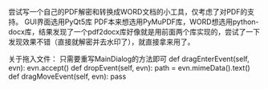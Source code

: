 尝试写一个自己的PDF解密和转换成WORD文档的小工具，仅考虑了对PDF的支持。
GUI界面选用PyQt5库
PDF本来想选用PyMuPDF库，WORD想选用python-docx库，结果发现了一个pdf2docx库好像就是用前面两个库实现的，尝试了一下发现效果不错（直接就解密并去水印了），就直接拿来用了。

关于拖入文件：
只需要重写MainDialog的方法即可
        def dragEnterEvent(self, evn):
            evn.accept()
        def dropEvent(self, evn):
            path = evn.mimeData().text()
        def dragMoveEvent(self, evn):
            pass

